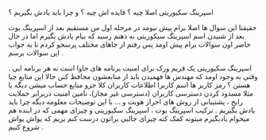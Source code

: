 اسپرینگ سکیوریتی اصلا چیه ؟ فایده اش چیه ؟ و چرا باید یادش بگیریم ؟ 

حقیقتا این سوال ها اصلا برام پیش نیومد در مرحله اول من مستقیم بعد از اسپرینگ بوت بعد از شنیدن اسم اسپرینگ سیکوریتی به ذهنم رسید که بیام یادش بگیرم اما در حال حاضر اون سوالات برام پیش اومد پس رفتم از جاهای مختلف پرسجو کردم تا به جواب این سوالات برسم .


اسپرینگ سکیوریتی یک فریم ورک برای امنیت برنامه های جاوا است نه هر برنامه ایی . 
وقتی به وجود اومد که مهندس ها فهمیدن باید از منابعشون محافظ کنن حالا این منابع چیا هستن ؟
رمز کاربر ها اسم کاربرا اطلاعات کاربران کلا جزو منابع حساب میشن دیگه یا مثلا مسدود کردن دسترسی کاربران (دسترسی غیر مجاز)، تامین امنیت دربرابر حملایت رایج ، پشتیبانی از روش های احراز هویت و ... 
با این توضیحات معلومه دیگه چرا باید یادش بگیریم . 
ترکیب اسپرینگ بوت ، اسپرینگ سکیوریتی و چیزای مهمی که در اینده هم میخوام یادبگیرم میتونه کمک کنه چیزای جالبی براتون درست کنم بریم که یواش یواش شروع کنیم .
